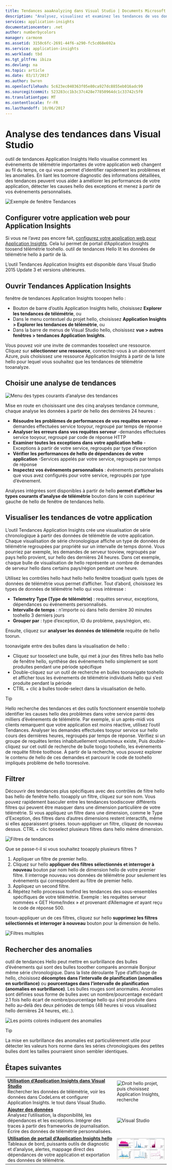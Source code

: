 ```yaml
---
title: Tendances aaaAnalyzing dans Visual Studio | Documents Microsoft
description: "Analysez, visualisez et examinez les tendances de vos données de télémétrie Application Insights dans Visual Studio."
services: application-insights
documentationcenter: .net
author: numberbycolors
manager: carmonm
ms.assetid: 3150c6fc-2691-44f6-a290-fc5cd68e692a
ms.service: application-insights
ms.workload: tbd
ms.tgt_pltfrm: ibiza
ms.devlang: na
ms.topic: article
ms.date: 03/17/2017
ms.author: bwren
ms.openlocfilehash: 5c623ec040363f05e80ca927dc8855eb016adc99
ms.sourcegitcommit: 523283cc1b3c37c428e77850964dc1c33742c5f0
ms.translationtype: MT
ms.contentlocale: fr-FR
ms.lasthandoff: 10/06/2017
---
```

# <a name="analyzing-trends-in-visual-studio"></a>Analyse des tendances dans Visual Studio
outil de tendances Application Insights Hello visualise comment les événements de télémétrie importantes de votre application web changent au fil du temps, ce qui vous permet d’identifier rapidement les problèmes et les anomalies. En liant les toomore diagnostic des informations détaillées, des tendances peuvent vous aider à améliorer les performances de votre application, détecter les causes hello des exceptions et menez à partir de vos événements personnalisés.

![Exemple de fenêtre Tendances](./media/app-insights-visual-studio-trends/app-insights-trends-hero-750.png)

## <a name="configure-your-web-app-for-application-insights"></a>Configurer votre application web pour Application Insights

Si vous ne l’avez pas encore fait, [configurez votre application web pour Application Insights](app-insights-overview.md). Cela lui permet de portail d’Application Insights toosend télémétrie toohello. outil de tendances Hello lit les données de télémétrie hello à partir de là.

L’outil Tendances Application Insights est disponible dans Visual Studio 2015 Update 3 et versions ultérieures.

## <a name="open-application-insights-trends"></a>Ouvrir Tendances Application Insights
fenêtre de tendances Application Insights tooopen hello :

* Bouton de barre d’outils Application Insights hello, choisissez **Explorer les tendances de télémétrie**, ou
* Dans le menu contextuel du projet hello, choisissez **Application Insights > Explorer les tendances de télémétrie**, ou
* Dans la barre de menus de Visual Studio hello, choisissez **vue > autres fenêtres > tendances Application Insights**.

Vous pouvez voir une invite de commandes tooselect une ressource. Cliquez sur **sélectionner une ressource**, connectez-vous à un abonnement Azure, puis choisissez une ressource Application Insights à partir de la liste hello pour lequel vous souhaitez que les tendances de télémétrie tooanalyze.

## <a name="choose-a-trend-analysis"></a>Choisir une analyse de tendances
![Menu des types courants d’analyse des tendances](./media/app-insights-visual-studio-trends/app-insights-trends-1-750.png)

Mise en route en choisissant une des cinq analyses tendance commune, chaque analyse les données à partir de hello des dernières 24 heures :

* **Résoudre les problèmes de performances de vos requêtes serveur** -demandes effectuées service tooyour, regroupé par temps de réponse
* **Analyser les erreurs dans vos requêtes serveur** -demandes effectuées service tooyour, regroupé par code de réponse HTTP
* **Examiner toutes les exceptions dans votre application hello** -Exceptions à partir de votre service, regroupés par type d’exception
* **Vérifier les performances de hello de dépendances de votre application** -Services appelés par votre service, regroupés par temps de réponse
* **Inspectez vos événements personnalisés** : événements personnalisés que vous avez configurés pour votre service, regroupés par type d’événement.

Analyses intégrées sont disponibles à partir de hello **permet d’afficher les types courants d’analyse de télémétrie** bouton dans le coin supérieur gauche de hello de fenêtre de tendances hello.

## <a name="visualize-trends-in-your-application"></a>Visualiser les tendances de votre application
L’outil Tendances Application Insights crée une visualisation de série chronologique à partir des données de télémétrie de votre application. Chaque visualisation de série chronologique affiche un type de données de télémétrie regroupées par propriété sur un intervalle de temps donné. Vous pourriez par exemple, les demandes de serveur tooview, regroupés par pays hello provient, sur hello des dernières 24 heures. Dans cet exemple, chaque bulle de visualisation de hello représente un nombre de demandes de serveur hello dans certains pays/région pendant une heure.

Utilisez les contrôles hello haut hello hello fenêtre tooadjust quels types de données de télémétrie vous permet d’afficher. Tout d’abord, choisissez les types de données de télémétrie hello qui vous intéresse :

* **Telemetry Type (Type de télémétrie)** : requêtes serveur, exceptions, dépendances ou événements personnalisés.
* **Intervalle de temps** : n’importe où dans hello dernière 30 minutes toohello 3 derniers jours
* **Grouper par** : type d’exception, ID du problème, pays/région, etc.

Ensuite, cliquez sur **analyser les données de télémétrie** requête de hello toorun.

toonavigate entre des bulles dans la visualisation de hello :

* Cliquez sur tooselect une bulle, qui met à jour des filtres hello bas hello de fenêtre hello, synthèse des événements hello simplement se sont produites pendant une période spécifique
* Double-cliquez sur un outil de recherche en bulles toonavigate toohello et afficher tous les événements de télémétrie individuels hello qui s’est produite pendant la période
* CTRL + clic à bulles toode-select dans la visualisation de hello.

> [!TIP]
> Hello recherche des tendances et des outils fonctionnent ensemble toohelp identifier les causes hello des problèmes dans votre service parmi des milliers d’événements de télémétrie. Par exemple, si un après-midi vos clients remarquent que votre application est moins réactive, utilisez l’outil Tendances. Analyser les demandes effectuées tooyour service sur hello cours des dernières heures, regroupés par temps de réponse. Vérifiez si un groupe de requêtes lentes inhabituellement volumineux existe, Puis double-cliquez sur cet outil de recherche de bulle toogo toohello, les événements de requête filtrée toothose. À partir de la recherche, vous pouvez explorer le contenu de hello de ces demandes et parcourir le code de toohello impliqués problème de hello tooresolve.
> 
> 

## <a name="filter"></a>Filtrer
Découvrir des tendances plus spécifiques avec des contrôles de filtre hello bas hello de fenêtre hello. tooapply un filtre, cliquez sur son nom. Vous pouvez rapidement basculer entre les tendances toodiscover différents filtres qui peuvent être masquer dans une dimension particulière de votre télémétrie. Si vous appliquez un filtre dans une dimension, comme le Type d’Exception, des filtres dans d’autres dimensions restent interactifs, même si elles apparaissent grisées. tooun-appliquer un filtre, cliquez de nouveau dessus. CTRL + clic tooselect plusieurs filtres dans hello même dimension.

![Filtres de tendances](./media/app-insights-visual-studio-trends/TrendsFiltering-750.png)

Que se passe-t-il si vous souhaitez tooapply plusieurs filtres ? 

1. Appliquer un filtre de premier hello. 
2. Cliquez sur hello **appliquer des filtres sélectionnés et interroger à nouveau** bouton par nom hello de dimension hello de votre premier filtre. Il interroge nouveau vos données de télémétrie pour seulement les événements qui correspondent au filtre de premier hello. 
3. Appliquez un second filtre. 
4. Répétez hello processus toofind les tendances des sous-ensembles spécifiques de votre télémétrie. Exemple : les requêtes serveur nommées « GET Home/Index » *et* provenant d’Allemagne *et* ayant reçu le code de réponse 500. 

tooun-appliquer un de ces filtres, cliquez sur hello **supprimez les filtres sélectionnés et interroger à nouveau** bouton pour la dimension de hello.

![Filtres multiples](./media/app-insights-visual-studio-trends/TrendsFiltering2-750.png)

## <a name="find-anomalies"></a>Rechercher des anomalies
outil de tendances Hello peut mettre en surbrillance des bulles d’événements qui sont des bulles tooother comparés anormale Bonjour même série chronologique. Dans la liste déroulante Type d’affichage de hello, choisissez **décomptes dans l’intervalle de planification (anomalies en surbrillance)** ou **pourcentages dans l’intervalle de planification (anomalies en surbrillance)**. Les bulles rouges sont anormales. Anomalies sont définies sous forme de bulles avec un nombre/pourcentage excédant 2.1 fois hello écart de nombre/pourcentage hello qui s’est produite dans hello au-delà des deux périodes de temps (48 heures si vous visualisez hello dernières 24 heures, etc..).

![Les points colorés indiquent des anomalies](./media/app-insights-visual-studio-trends/TrendsAnomalies-750.png)

> [!TIP]
> La mise en surbrillance des anomalies est particulièrement utile pour détecter les valeurs hors norme dans les séries chronologiques des petites bulles dont les tailles pourraient sinon sembler identiques.  
> 
> 

## <a name="next"></a>Étapes suivantes
|  |  |
| --- | --- |
| **[Utilisation d’Application Insights dans Visual Studio](app-insights-visual-studio.md)**<br/>Rechercher les données de télémétrie, voir les données dans CodeLens et configurer Application Insights. le tout dans Visual Studio. |![Droit hello projet, puis choisissez Application Insights, recherche](./media/app-insights-visual-studio-trends/34.png) |
| **[Ajouter des données](app-insights-asp-net-more.md)**<br/>Analysez l’utilisation, la disponibilité, les dépendances et les exceptions. Intégrer des traces à partir des frameworks de journalisation. Écrire des données de télémétrie personnalisées. |![Visual Studio](./media/app-insights-visual-studio-trends/64.png) |
| **[Utilisation de portail d’Application Insights hello](app-insights-dashboards.md)**<br/>Tableaux de bord, puissants outils de diagnostic et d’analyse, alertes, mappage direct des dépendances de votre application et exportation des données de télémétrie. |![Visual Studio](./media/app-insights-visual-studio-trends/62.png) |

